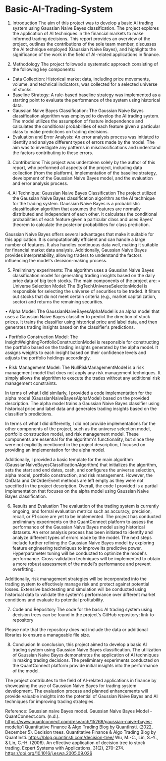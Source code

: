 # Basic-AI-Trading-System

1. Introduction
The aim of this project was to develop a basic AI trading system using Gaussian Naive Bayes classification. The project explores the application of AI techniques in the financial markets to make informed trading decisions. This report provides an overview of the project, outlines the contributions of the sole team member, discusses the AI technique employed (Gaussian Naive Bayes), and highlights the significance of the work in the field of AI-related applications in finance.

2. Methodology
The project followed a systematic approach consisting of the following key components:
- Data Collection: Historical market data, including price movements, volume, and technical indicators, was collected for a selected universe of stocks.
- Baseline Strategy: A rule-based baseline strategy was implemented as a starting point to evaluate the performance of the system using historical data.
- Gaussian Naive Bayes Classification: The Gaussian Naive Bayes classification algorithm was employed to develop the AI trading system. The model utilizes the assumption of feature independence and calculates the conditional probabilities of each feature given a particular class to make predictions on trading decisions.
- Evaluation and Error Analysis: An error analysis process was initiated to identify and analyze different types of errors made by the model. The aim was to investigate any patterns in misclassifications and understand the factors contributing to these errors.

3. Contributions
This project was undertaken solely by the author of this report, who performed all aspects of the project, including data collection (from the platform), implementation of the baseline strategy, development of the Gaussian Naive Bayes model, and the evaluation and error analysis process.

4. AI Technique: Gaussian Naive Bayes Classification
The project utilized the Gaussian Naive Bayes classification algorithm as the AI technique for the trading system. Gaussian Naive Bayes is a probabilistic classification algorithm that assumes the features are normally distributed and independent of each other. It calculates the conditional probabilities of each feature given a particular class and uses Bayes' theorem to calculate the posterior probabilities for class prediction.

Gaussian Naive Bayes offers several advantages that make it suitable for this application. It is computationally efficient and can handle a large number of features. It also handles continuous data well, making it suitable for financial market data analysis. Additionally, Gaussian Naive Bayes provides interpretability, allowing traders to understand the factors influencing the model's decision-making process.

5. Preliminary experiments: 
The algorithm uses a Gaussian Naive Bayes classification model for generating trading insights based on the daily price data of big tech stocks. The main components of the project are:
• Universe Selection Model: The BigTechUniverseSelectionModel is responsible for selecting the universe of securities to be traded. It filters out stocks that do not meet certain criteria (e.g., market capitalization, sector) and returns the remaining securities.

• Alpha Model: The GaussianNaiveBayesAlphaModel is an alpha model that uses a Gaussian Naive Bayes classifier to predict the direction of stock prices. It trains the classifier using historical price and label data, and then generates trading insights based on the classifier's predictions.

• Portfolio Construction Model: The InsightWeightingPortfolioConstructionModel is responsible for constructing the portfolio based on the trading insights generated by the alpha model. It assigns weights to each insight based on their confidence levels and adjusts the portfolio holdings accordingly.

• Risk Management Model: The NullRiskManagementModel is a risk management model that does not apply any risk management techniques. It simply allows the algorithm to execute the trades without any additional risk management constraints.

In terms of what I did similarly, I provided a code implementation for the alpha model (GaussianNaiveBayesAlphaModel) based on the provided description. The alpha model trains a Gaussian Naive Bayes classifier using historical price and label data and generates trading insights based on the classifier's predictions.

In terms of what I did differently, I did not provide implementations for the other components of the project, such as the universe selection model, portfolio construction model, and risk management model. These components are essential for the algorithm's functionality, but since they were not explicitly mentioned in the project description, I focused on providing an implementation for the alpha model.

Additionally, I provided a basic template for the main algorithm (GaussianNaiveBayesClassificationAlgorithm) that initializes the algorithm, sets the start and end dates, cash, and configures the universe selection, alpha model, portfolio construction, and risk management. However, the OnData and OnOrderEvent methods are left empty as they were not specified in the project description. Overall, the code I provided is a partial implementation that focuses on the alpha model using Gaussian Naive Bayes classification. 

6. Results and Evaluation
The evaluation of the trading system is currently ongoing, and formal evaluation metrics such as accuracy, precision, recall, or F1 score are yet to be implemented. The project has conducted preliminary experiments on the QuantConnect platform to assess the performance of the Gaussian Naive Bayes model using historical datasets. An error analysis process has been initiated to identify and analyze different types of errors made by the model.
The next steps include further refining the Gaussian Naive Bayes model by exploring feature engineering techniques to improve its predictive power. Hyperparameter tuning will be conducted to optimize the model's performance. Cross-validation techniques will be implemented to obtain a more robust assessment of the model's performance and prevent overfitting.

Additionally, risk management strategies will be incorporated into the trading system to effectively manage risk and protect against potential losses. Extensive backtesting and simulation will be conducted using historical data to validate the system's performance over different market conditions and evaluate its potential profitability.

7. Code and Repository
The code for the basic AI trading system using decision trees can be found in the project's GitHub repository: link-to-repository

Please note that the repository does not include the data or additional libraries to ensure a manageable file size.

8. Conclusion
In conclusion, this project aimed to develop a basic AI trading system using Gaussian Naive Bayes classification. The utilization of Gaussian Naive Bayes demonstrates the application of AI techniques in making trading decisions. The preliminary experiments conducted on the QuantConnect platform provide initial insights into the performance of the model.

The project contributes to the field of AI-related applications in finance by showcasing the use of Gaussian Naive Bayes for trading system development. The evaluation process and planned enhancements will provide valuable insights into the potential of Gaussian Naive Bayes and AI techniques for improving trading strategies.


Reference: 
Gaussian naive Bayes model. Gaussian Naive Bayes Model - QuantConnect.com. (n.d.). https://www.quantconnect.com/research/15268/gaussian-naive-bayes-model/p1 
Quantitative Finance &amp; Algo Trading Blog by QuantInsti. (2022, December 5). Decision trees. Quantitative Finance &amp; Algo Trading Blog by QuantInsti. https://blog.quantinsti.com/decision-tree/
Wu, M.-C., Lin, S.-Y., &amp; Lin, C.-H. (2006). An effective application of decision tree to stock trading. Expert Systems with Applications, 31(2), 270–274. https://doi.org/10.1016/j.eswa.2005.09.026



